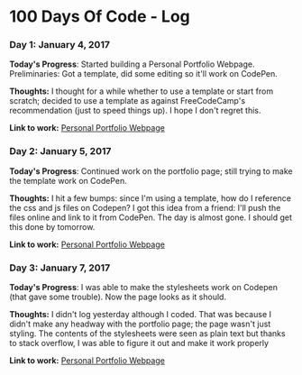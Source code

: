 # 100 Days Of Code - Log

### Day 1: January 4, 2017 


**Today's Progress**: Started building a Personal Portfolio Webpage. Preliminaries: Got a template, did some editing so it'll work on CodePen.

**Thoughts:** I thought for a while whether to use a template or start from scratch; decided to use a template as against FreeCodeCamp's recommendation (just to speed things up). I hope I don't regret this.

**Link to work:** [Personal Portfolio Webpage](http://codepen.io/jimshegs/pen/dNbXJm)


### Day 2: January 5, 2017 


**Today's Progress**: Continued work on the portfolio page; still trying to make the template work on CodePen. 

**Thoughts:** I hit a few bumps: since I'm using a template, how do I reference the css and js files on Codepen? I got this idea from a friend: I'll push the files online and link to it from CodePen. The day is almost gone. I should get this done by tomorrow.

**Link to work:** [Personal Portfolio Webpage](http://codepen.io/jimshegs/pen/dNbXJm)


### Day 3: January 7, 2017 


**Today's Progress**: I was able to make the stylesheets work on Codepen (that gave some trouble). Now the page looks as it should.

**Thoughts:** I didn't log yesterday although I coded. That was because I didn't make any headway with the portfolio page; the page wasn't just styling. The contents of the stylesheets were seen as plain text but thanks to stack overflow, I was able to figure it out and make it work properly

**Link to work:** [Personal Portfolio Webpage](http://codepen.io/jimshegs/pen/dNbXJm)


